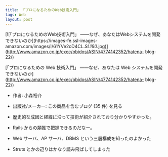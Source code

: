 ```yaml
---
title: 「プロになるためのWeb技術入門」
tags: Web
layout: post
---
```


[![「プロになるためのWeb技術入門」 ――なぜ、あなたはWebシステムを開発できないのか](https://images-fe.ssl-images-
amazon.com/images/I/61YVe2oD4CL._SL160_.jpg)](http://www.amazon.co.jp/exec/obidos/ASIN/4774142352/hatena-
blog-22/)

[「プロになるための Web 技術入門」
――なぜ、あなたは Web システムを開発できないのか](http://www.amazon.co.jp/exec/obidos/ASIN/4774142352/hatena-
blog-22/)

- 作者: 小森裕介
- 出版社/メーカー: この商品を含むブログ (35 件) を見る

- 歴史的な成因と経緯に沿って技術が紹介されており分かりやすかった。
- Rails からの類推で把握できるのだなー。
- Web サーバ、AP サーバ、DBMS という三層構成を知ったのよかった
- Struts とかの辺りはかなり読み飛ばしてしまった
